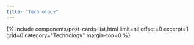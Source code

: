 ```yaml
---
title: "Technology"
---
```


{% include components/post-cards-list.html limit=nil offset=0 excerpt=1 grid=0 category="Technology" margin-top=0 %}

